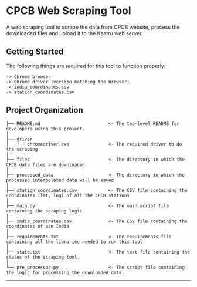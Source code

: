 CPCB Web Scraping Tool
==============================

A web scraping tool to scrape the data from CPCB website, process the downloaded files and upload it to the Kaatru
web server.

Getting Started
------------

The following things are required for this tool to function properly:

    -> Chrome browser
    -> Chrome driver (version matching the browser)
    -> india_coordinates.csv
    -> station_coordinates.csv

Project Organization
------------

    ├── README.md                          <- The top-level README for developers using this project.
    │
    ├── driver
    │   └── chromedriver.exe               <- The required driver to do the scraping
    │
    ├── files                              <- The directory in which the CPCB data files are downloaded
    │
    ├── processed_data                     <- The directory in which the processed interpolated data will be saved
    │
    ├── station_coordinates.csv            <- The CSV file containing the coordinates (lat, lng) of all the CPCB stations
    │
    ├── main.py                            <- The main script file containing the scraping logic
    │
    ├── india_coordinates.csv              <- The CSV file containing the coordinates of pan India
    │
    ├── requirements.txt                   <- The requirements file containing all the libraries needed to run this tool
    │
    ├── state.txt                          <- The text file containing the states of the scraping tool.
    │
    └── pre_processor.py                   <- The script file containing the logic for processing the downloaded data.
    


--------
